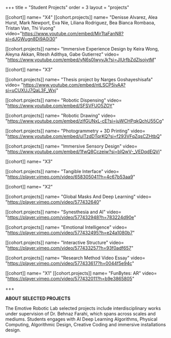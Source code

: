 +++
title = "Student Projects"
order = 3
layout = "projects"


[[cohort]]
name= "X4"
[[cohort.projects]]
name= "Denisse Alvarez, Alea Hurst, Mark Newport, Eva Nie, Liliana Rodriguez, Bea Bianca Rombaoa, Tristan Van, Thi Vuong"
video="https://www.youtube.com/embed/MirTtaFanN8?si=dJGWugn8Di9A0i30"

[[cohort.projects]]
name= "Immersive Experience Design by Keira Wong, Aleyna Akkan, Ritesh Adithya, Gabe Gutierrez"
video= "https://www.youtube.com/embed/yN6s0IwyvJk?si=JIUrfbZdZIsojytM"

[[cohort]]
name= "X3"

[[cohort.projects]]
name= "Thesis project by Narges Goshayeshisafa"
video= "https://www.youtube.com/embed/ntLSCP5ivAA?si=uCUXUJ7QaL3F_Wxj"


[[cohort.projects]]
name= "Robotic Dispensing"
video= "https://www.youtube.com/embed/SFSVFUO5ZOY"


[[cohort.projects]]
name= "Robotic Drawing"
video= "https://www.youtube.com/embed/zlfGUNxL-cE?si=juWCHPqkQchU55Cg"


[[cohort.projects]]
name= "Photogrammetry + 3D Printing"
video= "https://www.youtube.com/embed/ulTzdDTqrKQ?si=f293VFqZqsCZHtbQ"

[[cohort.projects]]
name= "Immersive Sensory Design"
video= "https://www.youtube.com/embed/1fwQ8Cczeiw?si=bIQwV-_VEDqdEQVi"



[[cohort]]
name= "X3"



[[cohort.projects]]
name= "Tangible Interface"
video= "https://player.vimeo.com/video/658305041?h=4c67b53aa9" 


[[cohort]]
name= "X2"

[[cohort.projects]]
name= "Global Masks And Deep Learning"
video= "https://player.vimeo.com/video/577432640" 

[[cohort.projects]]
name= "Synesthesia and AI"
video= "https://player.vimeo.com/video/577432948?h=783224d90e" 

[[cohort.projects]]
name= "Emotional Intelligence"
video= "https://player.vimeo.com/video/577432495?h=e24a1080b7" 

[[cohort.projects]]
name= "Interactive Structure"
video= "https://player.vimeo.com/video/577433257?h=93f0adf657" 

[[cohort.projects]]
name= "Research Method Video Essay"
video= "https://player.vimeo.com/video/577433617?h=0044f5e94c" 


[[cohort]]
name= "X1"
[[cohort.projects]]
name= "FunBytes: AR"
video= "https://player.vimeo.com/video/577432011?h=b9e3865805" 

+++


**ABOUT SELECTED PROJECTS**

The Emotive Robotic Lab selected projects include interdisciplinary works under supervision of Dr. Behnaz Farahi, which spans across scales and mediums. Students engages with AI Deep Learning Algorithms, Physical Computing, Algorithmic Design, Creative Coding and immersive installations design.
